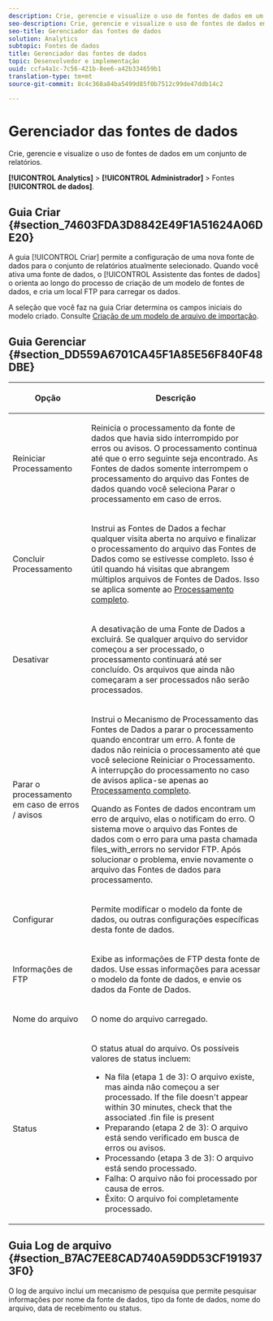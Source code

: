 ```yaml
---
description: Crie, gerencie e visualize o uso de fontes de dados em um conjunto de relatórios.
seo-description: Crie, gerencie e visualize o uso de fontes de dados em um conjunto de relatórios.
seo-title: Gerenciador das fontes de dados
solution: Analytics
subtopic: Fontes de dados
title: Gerenciador das fontes de dados
topic: Desenvolvedor e implementação
uuid: ccfa4a1c-7c56-421b-8ee6-a42b334659b1
translation-type: tm+mt
source-git-commit: 8c4c368a84ba5499d85f0b7512c99de47ddb14c2

---
```



# Gerenciador das fontes de dados

Crie, gerencie e visualize o uso de fontes de dados em um conjunto de relatórios.

**[!UICONTROL Analytics]** &gt; **[!UICONTROL Administrador]** &gt; Fontes **[!UICONTROL de dados]**.

## Guia Criar {#section_74603FDA3D8842E49F1A51624A06DE20}

A guia [!UICONTROL Criar] permite a configuração de uma nova fonte de dados para o conjunto de relatórios atualmente selecionado. Quando você ativa uma fonte de dados, o [!UICONTROL Assistente das fontes de dados] o orienta ao longo do processo de criação de um modelo de fontes de dados, e cria um local FTP para carregar os dados.

A seleção que você faz na guia Criar determina os campos iniciais do modelo criado. Consulte [Criação de um modelo de arquivo de importação](/help/import/c-data-sources/datasrc-template/t-datasrc-creating-data-sources-file.md).

## Guia Gerenciar {#section_DD559A6701CA45F1A85E56F840F48DBE}

<table id="table_F74696EC855441328CFE0BF49C20D9B0"> 
 <thead> 
  <tr> 
   <th colname="col1" class="entry"> <p>Opção </p> </th> 
   <th colname="col2" class="entry"> <p>Descrição </p> </th> 
  </tr> 
 </thead>
 <tbody> 
  <tr> 
   <td colname="col1"> <p>Reiniciar Processamento </p> </td> 
   <td colname="col2"> <p>Reinicia o processamento da fonte de dados que havia sido interrompido por erros ou avisos. O processamento continua até que o erro seguinte seja encontrado. As Fontes de dados somente interrompem o processamento do arquivo das Fontes de dados quando você seleciona <span class="uicontrol">Parar o processamento em caso de erros</span>. </p> </td> 
  </tr> 
  <tr> 
   <td colname="col1"> <p>Concluir Processamento </p> </td> 
   <td colname="col2"> <p>Instrui as Fontes de Dados a fechar qualquer visita aberta no arquivo e finalizar o processamento do arquivo das Fontes de Dados como se estivesse completo. Isso é útil quando há visitas que abrangem múltiplos arquivos de Fontes de Dados. Isso se aplica somente ao <a href="/help/import/c-data-sources/c-datasrc-types/datasrc-full-processing.md"   > Processamento completo</a>. </p> </td> 
  </tr> 
  <tr> 
   <td colname="col1"> <p>Desativar </p> </td> 
   <td colname="col2"> <p> A desativação de uma Fonte de Dados a excluirá. Se qualquer arquivo do servidor começou a ser processado, o processamento continuará até ser concluído. Os arquivos que ainda não começaram a ser processados não serão processados. </p> </td> 
  </tr> 
  <tr> 
   <td colname="col1"> <p>Parar o processamento em caso de erros / avisos </p> </td> 
   <td colname="col2"> <p> Instrui o Mecanismo de Processamento das Fontes de Dados a parar o processamento quando encontrar um erro. A fonte de dados não reinicia o processamento até que você selecione Reiniciar o Processamento. A interrupção do processamento no caso de avisos aplica-se apenas ao <a href="/help/import/c-data-sources/c-datasrc-types/datasrc-full-processing.md"   > Processamento completo</a>. </p> <p>Quando as Fontes de dados encontram um erro de arquivo, elas o notificam do erro. O sistema move o arquivo das Fontes de dados com o erro para uma pasta chamada <span class="filepath">files_with_errors</span> no servidor FTP. Após solucionar o problema, envie novamente o arquivo das Fontes de dados para processamento. </p> </td> 
  </tr> 
  <tr> 
   <td colname="col1"> <p>Configurar </p> </td> 
   <td colname="col2"> <p>Permite modificar o modelo da fonte de dados, ou outras configurações específicas desta fonte de dados. </p> </td> 
  </tr> 
  <tr> 
   <td colname="col1"> <p>Informações de FTP </p> </td> 
   <td colname="col2"> <p>Exibe as informações de FTP desta fonte de dados. Use essas informações para acessar o modelo da fonte de dados, e envie os dados da Fonte de Dados. </p> </td> 
  </tr> 
  <tr> 
   <td colname="col1"> <p>Nome do arquivo </p> </td> 
   <td colname="col2"> <p>O nome do arquivo carregado. </p> </td> 
  </tr> 
  <tr> 
   <td colname="col1"> <p>Status </p> </td> 
   <td colname="col2"> <p> O status atual do arquivo. Os possíveis valores de status incluem: </p> 
    <ul id="ul_56A0BF8C1BE249F6BB39B0D11DA3997F"> 
     <li id="li_BAB359E08EDE4E0298C0362258789603">Na fila (etapa 1 de 3): O arquivo existe, mas ainda não começou a ser processado. If the file doesn't appear within 30 minutes, check that the associated <span class="filepath"> .fin</span> file is present </li> 
     <li id="li_A09A14F42CB74F01B694799740B3DA17">Preparando (etapa 2 de 3): O arquivo está sendo verificado em busca de erros ou avisos. </li> 
     <li id="li_793FDCDB64CF434D82CAF5B6E9BDE557">Processando (etapa 3 de 3): O arquivo está sendo processado. </li> 
     <li id="li_1D8C4B241FF0453EAF7DDFD8354C5573">Falha: O arquivo não foi processado por causa de erros. </li> 
     <li id="li_A52507602FB4492B83A70AF6449A539A">Êxito: O arquivo foi completamente processado. </li> 
    </ul> </td> 
  </tr> 
 </tbody> 
</table>

## Guia Log de arquivo {#section_B7AC7EE8CAD740A59DD53CF1919373F0}

O log de arquivo inclui um mecanismo de pesquisa que permite pesquisar informações por nome da fonte de dados, tipo da fonte de dados, nome do arquivo, data de recebimento ou status.
